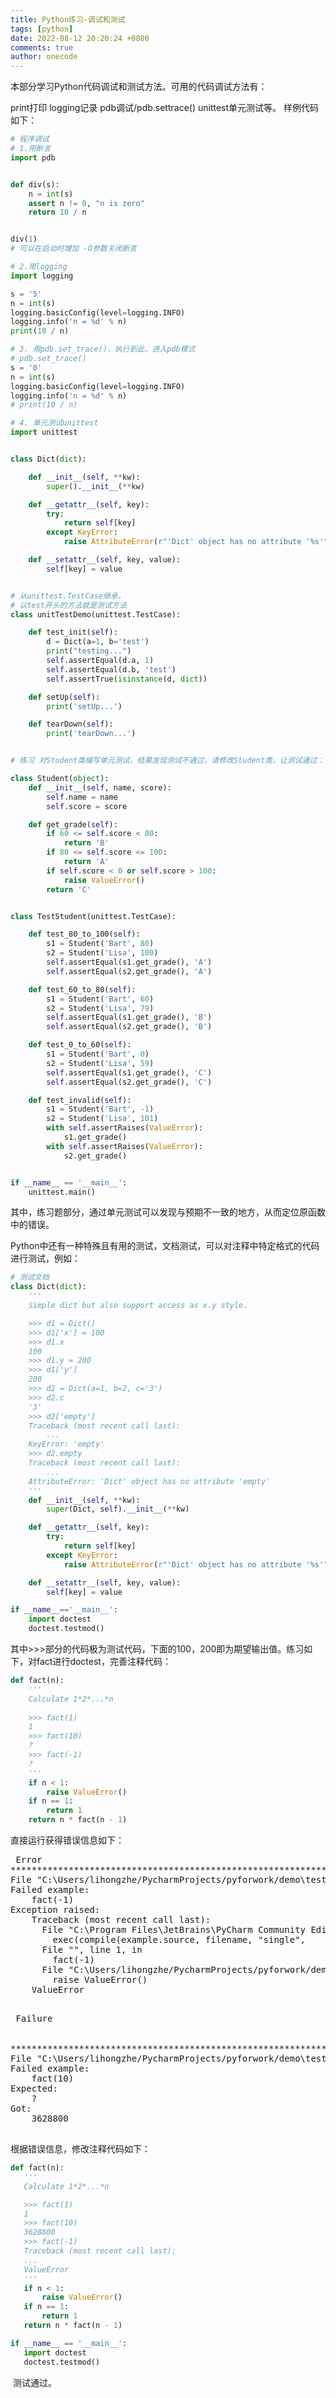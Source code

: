 ```yaml
---
title: Python练习-调试和测试
tags: [python]
date: 2022-08-12 20:20:24 +0800
comments: true
author: onecode
---
```

本部分学习Python代码调试和测试方法。可用的代码调试方法有：

print打印
logging记录
pdb调试/pdb.settrace()
unittest单元测试等。
样例代码如下：
<!--more-->
```python
# 程序调试
# 1.用断言
import pdb


def div(s):
    n = int(s)
    assert n != 0, "n is zero"
    return 10 / n


div(1)
# 可以在启动时增加 -O参数关闭断言

# 2.用logging
import logging

s = '5'
n = int(s)
logging.basicConfig(level=logging.INFO)
logging.info('n = %d' % n)
print(10 / n)

# 3. 用pdb.set_trace()，执行到此，进入pdb模式
# pdb.set_trace()
s = '0'
n = int(s)
logging.basicConfig(level=logging.INFO)
logging.info('n = %d' % n)
# print(10 / n)

# 4. 单元测试unittest
import unittest


class Dict(dict):

    def __init__(self, **kw):
        super().__init__(**kw)

    def __getattr__(self, key):
        try:
            return self[key]
        except KeyError:
            raise AttributeError(r"'Dict' object has no attribute '%s'" % key)

    def __setattr__(self, key, value):
        self[key] = value


# 从unittest.TestCase继承。
# 以test开头的方法就是测试方法
class unitTestDemo(unittest.TestCase):

    def test_init(self):
        d = Dict(a=1, b='test')
        print("testing...")
        self.assertEqual(d.a, 1)
        self.assertEqual(d.b, 'test')
        self.assertTrue(isinstance(d, dict))

    def setUp(self):
        print('setUp...')

    def tearDown(self):
        print('tearDown...')


# 练习 对Student类编写单元测试，结果发现测试不通过，请修改Student类，让测试通过：

class Student(object):
    def __init__(self, name, score):
        self.name = name
        self.score = score

    def get_grade(self):
        if 60 <= self.score < 80:
            return 'B'
        if 80 <= self.score <= 100:
            return 'A'
        if self.score < 0 or self.score > 100:
            raise ValueError()
        return 'C'


class TestStudent(unittest.TestCase):

    def test_80_to_100(self):
        s1 = Student('Bart', 80)
        s2 = Student('Lisa', 100)
        self.assertEqual(s1.get_grade(), 'A')
        self.assertEqual(s2.get_grade(), 'A')

    def test_60_to_80(self):
        s1 = Student('Bart', 60)
        s2 = Student('Lisa', 79)
        self.assertEqual(s1.get_grade(), 'B')
        self.assertEqual(s2.get_grade(), 'B')

    def test_0_to_60(self):
        s1 = Student('Bart', 0)
        s2 = Student('Lisa', 59)
        self.assertEqual(s1.get_grade(), 'C')
        self.assertEqual(s2.get_grade(), 'C')

    def test_invalid(self):
        s1 = Student('Bart', -1)
        s2 = Student('Lisa', 101)
        with self.assertRaises(ValueError):
            s1.get_grade()
        with self.assertRaises(ValueError):
            s2.get_grade()


if __name__ == '__main__':
    unittest.main()
```
其中，练习题部分，通过单元测试可以发现与预期不一致的地方，从而定位原函数中的错误。

Python中还有一种特殊且有用的测试，文档测试，可以对注释中特定格式的代码进行测试，例如：
```python
# 测试文档
class Dict(dict):
    '''
    Simple dict but also support access as x.y style.

    >>> d1 = Dict()
    >>> d1['x'] = 100
    >>> d1.x
    100
    >>> d1.y = 200
    >>> d1['y']
    200
    >>> d2 = Dict(a=1, b=2, c='3')
    >>> d2.c
    '3'
    >>> d2['empty']
    Traceback (most recent call last):
        ...
    KeyError: 'empty'
    >>> d2.empty
    Traceback (most recent call last):
        ...
    AttributeError: 'Dict' object has no attribute 'empty'
    '''
    def __init__(self, **kw):
        super(Dict, self).__init__(**kw)

    def __getattr__(self, key):
        try:
            return self[key]
        except KeyError:
            raise AttributeError(r"'Dict' object has no attribute '%s'" % key)

    def __setattr__(self, key, value):
        self[key] = value

if __name__=='__main__':
    import doctest
    doctest.testmod()
```
其中>>>部分的代码极为测试代码，下面的100，200即为期望输出值。练习如下，对fact进行doctest，完善注释代码：
```python
def fact(n):
    '''
    Calculate 1*2*...*n
    
    >>> fact(1)
    1
    >>> fact(10)
    ?
    >>> fact(-1)
    ?
    '''
    if n < 1:
        raise ValueError()
    if n == 1:
        return 1
    return n * fact(n - 1)
 ```
 直接运行获得错误信息如下：
 <pre>
 Error
**********************************************************************
File "C:\Users/lihongzhe/PycharmProjects/pyforwork/demo\testDocs.py", line 50, in fact
Failed example:
    fact(-1)
Exception raised:
    Traceback (most recent call last):
      File "C:\Program Files\JetBrains\PyCharm Community Edition 2022.1.3\plugins\python-ce\helpers\pycharm\docrunner.py", line 138, in __run
        exec(compile(example.source, filename, "single",
      File "<doctest fact[2]>", line 1, in <module>
        fact(-1)
      File "C:\Users/lihongzhe/PycharmProjects/pyforwork/demo\testDocs.py", line 54, in fact
        raise ValueError()
    ValueError
 </pre>
 
  <pre>
 Failure
<Click to see difference>

**********************************************************************
File "C:\Users/lihongzhe/PycharmProjects/pyforwork/demo\testDocs.py", line 48, in fact
Failed example:
    fact(10)
Expected:
    ?
Got:
    3628800
 </pre>
 根据错误信息，修改注释代码如下：
 ```python
 def fact(n):
    '''
    Calculate 1*2*...*n

    >>> fact(1)
    1
    >>> fact(10)
    3628800
    >>> fact(-1)
    Traceback (most recent call last):
    ...
    ValueError
    '''
    if n < 1:
        raise ValueError()
    if n == 1:
        return 1
    return n * fact(n - 1)

if __name__ == '__main__':
    import doctest
    doctest.testmod()
 ```
 测试通过。
